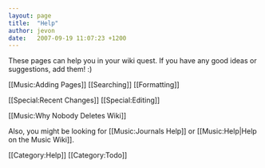 ```yaml
---
layout: page
title:  "Help"
author: jevon
date:   2007-09-19 11:07:23 +1200
---
```


These pages can help you in your wiki quest. If you have any good ideas or suggestions, add them! :)

[[Music:Adding Pages]]
[[Searching]]
[[Formatting]]

[[Special:Recent Changes]]
[[Special:Editing]]

[[Music:Why Nobody Deletes Wiki]]

Also, you might be looking for [[Music:Journals Help]] or [[Music:Help|Help on the Music Wiki]].

[[Category:Help]]
[[Category:Todo]]